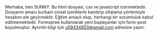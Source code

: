 Merhaba, ben SUNNY.
Bu html dosyasi, css ve javascript icermektedir.
Dosyanın amacı kurbani cinsel içeriklerle kandırıp oltalama yöntemiyle hesabını ele geçirmektir.
Eğitim amaçlı olup, herhangi bir sorumluluk kabul edilmemektedir.
Formspree kullanılarak yeni başlayanlar için form-post koyulmuştur.
Ayrıntılı bilgi için u59434853@gmail.com adresine yazın.
